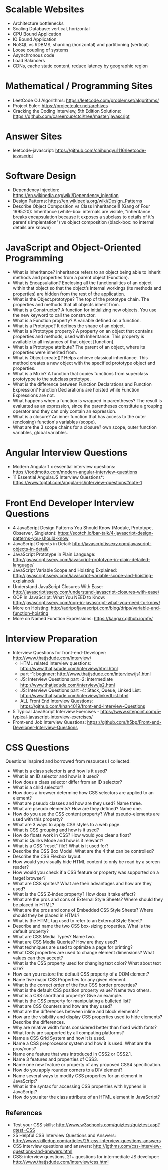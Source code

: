 

# Scalable Websites

- Architecture bottlenecks
- Scaling Database: vertical, horizontal
- CPU Bound Application
- IO Bound Application
- NoSQL vs RDBMS, sharding (horizontal) and partitioning (vertical) 
- Loose coupling of systems
- Asynchronous code
- Load Balancers
- CDNs, cache static content, reduce latency by geographic region

# Mathematical / Programming Sites

- LeetCode OJ Algorithms: https://leetcode.com/problemset/algorithms/
- Project Euler: https://projecteuler.net/archives
- Cracking the Coding Interview, 5th Edition Solutions: https://github.com/careercup/ctci/tree/master/javascript

# Answer Sites

- leetcode-javascript: https://github.com/chihungyu1116/leetcode-javascript

# Software Design

- Dependency Injection: https://en.wikipedia.org/wiki/Dependency_injection
- Design Patterns: https://en.wikipedia.org/wiki/Design_Patterns
- Describe Object Composition vs Class Inheritance!!! (Gang of Four 1995:20): Inheritance (white-box: internals are visible, "inheritance breaks encapsulation because it exposes a subclass to details of it's parent's implentation") vs object composition (black-box: no internal details are known)

# JavaScript and Object-Oriented Programming

- What is Inheritance? Inheritance refers to an object being able to inherit methods and properties from a parent object (Function).
- What is Encapsulation? Enclosing all the functionalities of an object within that object so that the object’s internal workings (its methods and properties) are hidden from the rest of the application. 
- What is the Object.prototype? The top of the prototype chain. The properties and methods that all objects inherit from. 
- What is a Constructor? A function for initializing new objects. You use the new keyword to call the constructor. 
- What is a Function property? A variable defined on a function.
- What is a Prototype? It defines the shape of an object. 
- What is a Prototype property? A property on an object that contains properties and methods, used with Inheritance. This property is available to all instances of that object [function].
- What is a Prototype attribute? The parent of an object, where its properties were inherited from.
- What is Object.create()? Helps achieve classical inheritance. This method creates a new object with the specified prototype object and properties.
- What is a Mixin? A function that copies functions from superclass prototypoe to the subclass prototype.
- What is the difference between Function Declarations and Function Expression? Function Declarations are hoisted while Function Expressions are not.
- What happens when a function is wrapped in parentheses? The result is evaluated as an expression, since the parentheses constitute a grouping operator and they can only contain an expression.
- What is a closure? An inner function that has access to the outer (enclosing) function's variables (scope). 
- What are the 3 scope chains for a closure? own scope, outer function variables, global variables.

# Angular Interview Questions

- Modern Angular 1.x essential interview questions: https://toddmotto.com/modern-angular-interview-questions
- 11 Essential AngularJS Interview Questions*: https://www.toptal.com/angular-js/interview-questions#note-1

# Front End Developer Interview Questions

- 4 JavaScript Design Patterns You Should Know (Module, Prototype, Observer, Singleton): https://scotch.io/bar-talk/4-javascript-design-patterns-you-should-know
- JavaScript Objects in Detail: http://javascriptissexy.com/javascript-objects-in-detail/
- JavaScript Prototype in Plain Language: http://javascriptissexy.com/javascript-prototype-in-plain-detailed-language/
- JavaScript Variable Scope and Hoisting Explained: http://javascriptissexy.com/javascript-variable-scope-and-hoisting-explained/
- Understand JavaScript Closures With Ease: http://javascriptissexy.com/understand-javascript-closures-with-ease/
- OOP In JavaScript: What You NEED to Know: http://javascriptissexy.com/oop-in-javascript-what-you-need-to-know/
- More on Hoisting: http://adripofjavascript.com/blog/drips/variable-and-function-hoisting
- More on Named Function Expressions: https://kangax.github.io/nfe/

# Interview Preparation

- Interview Questions for front-end-Developer: http://www.thatjsdude.com/interview/
  - HTML related interview questions: http://www.thatjsdude.com/interview/html.html 
  - part -1: beginner: http://www.thatjsdude.com/interview/js1.html
  - JS: Interview Questions part -2: intermediate http://www.thatjsdude.com/interview/js2.html
  - JS: Interview Questions part -4: Stack, Queue, Linked List: http://www.thatjsdude.com/interview/linkedList.html
  - ALL Front End Interview Questions: https://github.com/khan4019/front-end-Interview-Questions
- 5 Typical JavaScript Interview Exercises - https://www.sitepoint.com/5-typical-javascript-interview-exercises/
- Front-end Job Interview Questions: https://github.com/h5bp/Front-end-Developer-Interview-Questions

# CSS Questions

Questions inspired and borrowed from resources I collected:

- What is a class selector is and how is it used?
- What is an ID selector and how is it used?
- How does a class selector differ from an ID selector?
- What is a child selector?
- How does a browser determine how CSS selectors are applied to an element?
- What are pseudo classes and how are they used? Name three.
- What are pseudo elements? How are they defined? Name one.
- How do you use the CSS content property? What pseudo-elements are used with this property?
- What are 3 ways to apply CSS styles to a web page.
- What is CSS grouping and how is it used?
- How do floats work in CSS? How would you clear a float?
- What is Quirks Mode and how is it relevant?
- What is a CSS "reset" file? What is it used for?
- Describe the CSS Box Model. What are the 4 that can be controlled?
- Describe the CSS Flexbox layout.
- How would you visually hide HTML content to only be read by a screen reader?
- How would you check if a CSS feature or property was supported on a target browser?
- What are CSS sprites? What are their advantages and how are they used?
- What is the CSS Z-index property? How does it take effect?
- What are the pros and cons of External Style Sheets? Where should they be placed in HTML?
- What are the pros and cons of Embedded CSS Style Sheets? Where should they be placed in HTML?
- What is the HTML tag used to refer to an External Style Sheet?
- Describe and name the two CSS box-sizing properties. What is the default property?
- What are CSS Media Types? Name two.
- What are CSS Media Queries? How are they used?
- What techniques are used to optimize a page for printing?
- What CSS properties are used to change element dimensions? What values can they accept?
- What is the CSS property used for changing text color? What about text size?
- How can you restore the default CSS property of a DOM element?
- Name five major CSS Properties for any given element.
- What is the correct order of the four CSS border properties?
- What is the default CSS position property value? Name two others.
- What is a CSS shorthand property? Give an example.
- What is the CSS property for manipulating a bulleted list?
- What are CSS Counters and how are they used?
- What are the differences between inline and block elements?
- How are the visibility and display CSS properties used to hide elements? Describe the differences. 
- Why are relative width fonts considered better than fixed width fonts?
- What fonts are supported by all computing platforms?
- Name a CSS Grid System and how it is used.
- Name a CSS preprocessor system and how it is used. What are the pros/cons?
- Name one feature that was introduced in CSS2 or CSS2.1.
- Name 3 features and properties of CSS3.
- Name one new feature or property of any proposed CSS4 specification.
- How do you apply rounder corners to a DIV element?
- Name several ways to modify CSS properties for an element in JavaScript?
- What is the syntax for accessing CSS properties with hyphens in JavaScript?
- How do you alter the class attribute of an HTML element in JavaScript?

## References
- Test your CSS skills: http://www.w3schools.com/quiztest/quiztest.asp?qtest=CSS
- 25 Helpful CSS Interview Questions and Answers: http://www.skilledup.com/articles/25-css-interview-questions-answers
- CSS interview questions and answers: http://jgthms.com/css-interview-questions-and-answers.html
- CSS: interview questions, 21+ questions for intermediate JS developer: http://www.thatjsdude.com/interview/css.html
